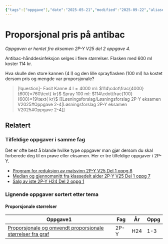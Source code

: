 ```yaml
---
{"tags":["oppgave"],"date":"2025-05-21","modified":"2025-09-22","aliases":[],"dg-publish":true,"temaer":["proporsjonale størrelser"],"fag":"2p-y","eksamen":"v25","del":2,"oppgave":4,"title":"Proporsjonal pris på antibac","source":null,"todo":null,"permalink":"/proporsjonal-pris-pa-antibac/","dgPassFrontmatter":true}
---
```



# Proporsjonal pris på antibac

<p><span><em>Oppgaven er hentet fra eksamen 2P-Y V25 del 2 oppgave 4.</em></span></p>

Antibac-hånddesinfeksjon selges i flere størrelser. Flasken med $600\text{ ml}$ koster $114\text{ kr}$.

Hva skulle den store kannen ($4\text{ l}$) og den lille sprayflasken ($100\text{ ml}$) ha kostet dersom pris og mengde var proporsjonale?

> [!question]- Fasit
> Kanne $4\text{ l}=4000\text{ ml}$: $114\cdot\frac{4000}{600}=760\text{ kr}$
> Spray $100\text{ ml}$: $114\cdot\frac{100}{600}=19\text{ kr}$
> [[Løsningsforslag/Løsningsforslag 2P-Y eksamen V2025#Oppgave 2-4\|Løsningsforslag 2P-Y eksamen V2025#Oppgave 2-4]]

## Relatert
<h3><span>Tilfeldige oppgaver i samme fag</span></h3><p><span>Det er ofte best å blande hvilke type oppgaver man gjør dersom du skal forberede deg til en prøve eller eksamen. Her er tre tilfeldige oppgaver i 2P-Y.</span></p><div><ul class="dataview list-view-ul"><li><span><a data-tooltip-position="top" aria-label="Program for reduksjon av matsvinn.md" data-href="Program for reduksjon av matsvinn.md" href="Program for reduksjon av matsvinn.md" class="internal-link" target="_blank" rel="noopener nofollow">Program for reduksjon av matsvinn 2P-Y V25 Del 1 oppg 8</a></span></li><li><span><a data-tooltip-position="top" aria-label="Median og gjennomsnitt fra klassedelt alder.md" data-href="Median og gjennomsnitt fra klassedelt alder.md" href="Median og gjennomsnitt fra klassedelt alder.md" class="internal-link" target="_blank" rel="noopener nofollow">Median og gjennomsnitt fra klassedelt alder 2P-Y V25 Del 1 oppg 7</a></span></li><li><span><a data-tooltip-position="top" aria-label="Salg av iste.md" data-href="Salg av iste.md" href="Salg av iste.md" class="internal-link" target="_blank" rel="noopener nofollow">Salg av iste 2P-Y H24 Del 2 oppg 1</a></span></li></ul></div><h3><span>Lignende oppgaver sortert etter tema</span></h3><h4><span>Proporsjonale størrelser</span></h4><div><table class="dataview table-view-table"><thead class="table-view-thead"><tr class="table-view-tr-header"><th class="table-view-th"><span>Oppgave</span><span class="dataview small-text">1</span></th><th class="table-view-th"><span>Fag</span></th><th class="table-view-th"><span>År</span></th><th class="table-view-th"><span>Oppg</span></th></tr></thead><tbody class="table-view-tbody"><tr><td><span><a data-tooltip-position="top" aria-label="Proporsjonale og omvendt proporsjonale størrelser fra graf.md" data-href="Proporsjonale og omvendt proporsjonale størrelser fra graf.md" href="Proporsjonale og omvendt proporsjonale størrelser fra graf.md" class="internal-link" target="_blank" rel="noopener nofollow">Proporsjonale og omvendt proporsjonale størrelser fra graf</a></span></td><td><span>2P-Y</span></td><td><span>H24</span></td><td><span>1-3</span></td></tr></tbody></table></div>
